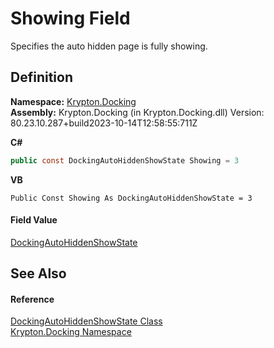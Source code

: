 # Showing Field


Specifies the auto hidden page is fully showing.



## Definition
**Namespace:** <a href="98399376-cf41-9454-4b4d-4fab2ca20bc7.md">Krypton.Docking</a>  
**Assembly:** Krypton.Docking (in Krypton.Docking.dll) Version: 80.23.10.287+build2023-10-14T12:58:55:711Z

**C#**
``` C#
public const DockingAutoHiddenShowState Showing = 3
```
**VB**
``` VB
Public Const Showing As DockingAutoHiddenShowState = 3
```



#### Field Value
<a href="ac9144f1-2246-9234-a967-a5e695c39ba5.md">DockingAutoHiddenShowState</a>

## See Also


#### Reference
<a href="ac9144f1-2246-9234-a967-a5e695c39ba5.md">DockingAutoHiddenShowState Class</a>  
<a href="98399376-cf41-9454-4b4d-4fab2ca20bc7.md">Krypton.Docking Namespace</a>  
